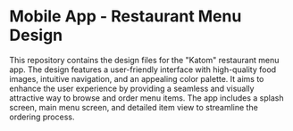 # Mobile App - Restaurant Menu Design

This repository contains the design files for the "Katom" restaurant menu app. The design features a user-friendly interface with high-quality food images, intuitive navigation, and an appealing color palette. It aims to enhance the user experience by providing a seamless and visually attractive way to browse and order menu items. The app includes a splash screen, main menu screen, and detailed item view to streamline the ordering process.
